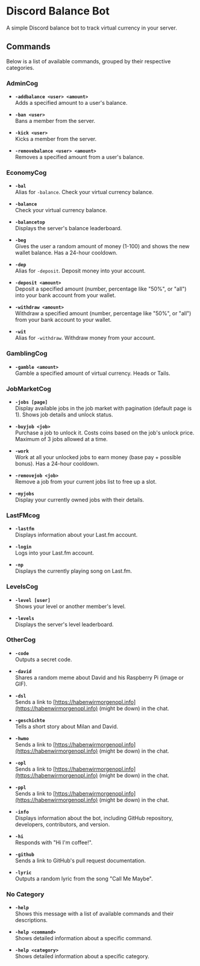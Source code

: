 # Discord Balance Bot

A simple Discord balance bot to track virtual currency in your server.

## Commands

Below is a list of available commands, grouped by their respective categories.


### AdminCog

- **`-addbalance <user> <amount>`**  
  Adds a specified amount to a user's balance.
  
- **`-ban <user>`**  
  Bans a member from the server.
  
- **`-kick <user>`**  
  Kicks a member from the server.
  
- **`-removebalance <user> <amount>`**  
  Removes a specified amount from a user's balance.
### EconomyCog

- **`-bal`**  
  Alias for `-balance`. Check your virtual currency balance.
  
- **`-balance`**  
  Check your virtual currency balance.
  
- **`-balancetop`**  
  Displays the server's balance leaderboard.
  
- **`-beg`**  
  Gives the user a random amount of money (1-100) and shows the new wallet balance. Has a 24-hour cooldown.
  
- **`-dep`**  
  Alias for `-deposit`. Deposit money into your account.
  
- **`-deposit <amount>`**  
  Deposit a specified amount (number, percentage like "50%", or "all") into your bank account from your wallet.
  
- **`-withdraw <amount>`**  
  Withdraw a specified amount (number, percentage like "50%", or "all") from your bank account to your wallet.
  
- **`-wit`**  
  Alias for `-withdraw`. Withdraw money from your account.

### GamblingCog

- **`-gamble <amount>`**  
  Gamble a specified amount of virtual currency. Heads or Tails.

### JobMarketCog

- **`-jobs [page]`**  
  Display available jobs in the job market with pagination (default page is 1). Shows job details and unlock status.
  
- **`-buyjob <job>`**  
  Purchase a job to unlock it. Costs coins based on the job's unlock price. Maximum of 3 jobs allowed at a time.
  
- **`-work`**  
  Work at all your unlocked jobs to earn money (base pay + possible bonus). Has a 24-hour cooldown.
  
- **`-removejob <job>`**  
  Remove a job from your current jobs list to free up a slot.
  
- **`-myjobs`**  
  Display your currently owned jobs with their details.


### LastFMcog

- **`-lastfm`**  
  Displays information about your Last.fm account.

- **`-login`**  
  Logs into your Last.fm account.

- **`-np`**  
  Displays the currently playing song on Last.fm.


### LevelsCog

- **`-level [user]`**  
  Shows your level or another member's level.

- **`-levels`**  
  Displays the server's level leaderboard.

  
### OtherCog

- **`-code`**  
  Outputs a secret code.
  
- **`-david`**  
  Shares a random meme about David and his Raspberry Pi (image or GIF).
  
- **`-dsl`**  
  Sends a link to [https://habenwirmorgenopl.info](https://habenwirmorgenopl.info) (might be down) in the chat.
  
- **`-geschichte`**  
  Tells a short story about Milan and David.
  
- **`-hwmo`**  
  Sends a link to [https://habenwirmorgenopl.info](https://habenwirmorgenopl.info) (might be down) in the chat.
  
- **`-opl`**  
  Sends a link to [https://habenwirmorgenopl.info](https://habenwirmorgenopl.info) (might be down) in the chat.
  
- **`-ppl`**  
  Sends a link to [https://habenwirmorgenopl.info](https://habenwirmorgenopl.info) (might be down) in the chat.
  
- **`-info`**  
  Displays information about the bot, including GitHub repository, developers, contributors, and version.
  
- **`-hi`**  
  Responds with "Hi I'm coffee!".
  
- **`-github`**  
  Sends a link to GitHub's pull request documentation.

- **`-lyric`**  
 Outputs a random lyric from the song "Call Me Maybe".

### No Category

- **`-help`**  
  Shows this message with a list of available commands and their descriptions.
  
- **`-help <command>`**  
  Shows detailed information about a specific command.

- **`-help <category>`**  
  Shows detailed information about a specific category.
